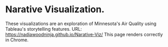 # Narative Visualization.
These visualizations are an exploration of Minnesota's Air Quality using Tableau's storytelling features.
URL: https://nadiawoodninja.github.io/Narative-Viz/
This page renders correctly in Chrome.
